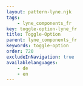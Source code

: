 ```yaml
---
layout: pattern-lyne.njk
tags: 
    - lyne_components_fr
key: toggle-option-lyne_fr
title: Toggle-Option
parent: lyne_components_fr
keywords: toggle-option
order: 720
excludeInNavigation: true
availablelanguages: 
    - de
    - en
---
```

